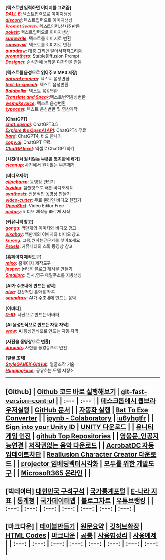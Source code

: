 **[텍스트만 입력하면 이미지를 그려줌]**<br>
[<span style="color:red">***DALL·E***</span>](https://labs.openai.com/): 텍스트입력으로 이미지생성<br>
[<span style="color:red">***discord***</span>](https://discord.com/channels/662267976984297473/@home): 텍스트입력으로 이미지생성<br>
[<span style="color:red">***Prompt Search***</span>](https://www.ptsearch.info/home/): 텍스트입력,실사진만듬<br>
[<span style="color:red">***pokeit***</span>](https://pokeit.ai/): 텍스트입력으로 이미지생성<br>
[<span style="color:red">***sudowrite***</span>](https://www.sudowrite.com/app#): 텍스트를 이미지로 변환<br>
[<span style="color:red">***runwayml***</span>](https://app.runwayml.com/video-tools/teams/jangwookchoi1/ai-tools): 텍스트를 이미지로 변환<br>
[<span style="color:red">***autodraw***</span>](https://www.autodraw.com/): 대충 그리면 알아서척척그려줌<br>
[<span style="color:red">***prompthero***</span>](https://prompthero.com/stable-diffusion-prompts): StableDiffusion Prompt<br>
[<span style="color:red">***Designer***</span>](https://designer.microsoft.com/): 순식간에 놀라운 디자인을 만듬<br>

**[텍스트를 음성으로 읽어주고 MP3 저장]**<br>
[<span style="color:red">***natural readers***</span>](https://www.naturalreaders.com/online/): 텍스트 음성변환<br>
[<span style="color:red">***text-to-speech***</span>](https://text-to-speech.imtranslator.net/speech.asp): 텍스트 음성변환<br>
[<span style="color:red">***Balabolka***</span>](http://www.cross-plus-a.com/kr/balabolka.htm): 텍스트 음성변환<br>
[<span style="color:red">***Translate and Speak***</span>](https://imtranslator.net/translate-and-speak/):텍스트번역음성변환<br>
[<span style="color:red">***wemakevoice***</span>](https://www.wemakevoice.com/freetts): 텍스트 음성변환<br>
[<span style="color:red">***typecast***</span>](https://app.typecast.ai/ko/login?nextPath=%2Fko%2Fdashboard): 텍스트 음성변환 및 영상제작<br>

**[ChatGPT]**<br>
[<span style="color:red">***chat.openai***</span>](https://chat.openai.com/chat): ChatGPT3.5<br>
[<span style="color:red">***Explore the OpenAI API***</span>](https://platform.openai.com/overview): ChatGPT4 무료<br>
[<span style="color:red">***bard***</span>](https://bard.google.com/?hl=en): ChatGPT4, 바드 만나기<br>
[<span style="color:red">***copy.ai***</span>](https://app.copy.ai/projects/25077331?tool=chat&tab=results): ChatGPT 무료<br>
[<span style="color:red">***ChatGPTexel***</span>](https://drive.google.com/file/d/1EBqu1F7zMbLC121afBWaI2tEIZw07Lcg/view?usp=share_link): 엑셀로 ChatGPT하기<br>

**[사진에서 원치않는 부분을 몇초만에 제거]**<br>
[<span style="color:red">***cleanup***</span>](https://cleanup.pictures/): 사진에서 원치않는 부분제거<br>

**[비디오제작]**<br>
[<span style="color:red">***clipchamp***</span>](https://app.clipchamp.com/): 동영상 편집기<br>
[<span style="color:red">***invideo***</span>](https://invideo.io/workflow/marketing-templates): 템플릿으로 빠른 비디오제작<br>
[<span style="color:red">***synthesia***</span>](https://www.synthesia.io/): 전문적인 동영상 만들기<br>
[<span style="color:red">***video-cutter***</span>](https://video-cutter-js.com/kr/): 무료 온라인 비디오 편집기<br>
[<span style="color:red">***OpenShot***</span>](https://www.openshot.org/): Video Editor Free<br>
[<span style="color:red">***pictory***</span>](https://app.pictory.ai/textinput): 비디오 제작을 빠르게 시작<br>

**[커뮤니티 창고]**<br>
[<span style="color:red">***gongu***</span>](https://gongu.copyright.or.kr/gongu/main/main.do): 백만개의 이미지와 비디오 창고<br>
[<span style="color:red">***pixabay***</span>](https://pixabay.com/ko/sound-effects/search/rain%20falling/?manual_search=1): 백만개의 이미지와 비디오 창고<br>
[<span style="color:red">***kmong***</span>](https://kmong.com/): 크몽,원하는전문가를 찾아보세요<br>
[<span style="color:red">***Pexels***</span>](https://www.pexels.com/ko-kr/videos/): 커뮤니티의 스톡 동영상 창고<br>

**[홈페이지 제작도구]**<br>
[<span style="color:red">***mixo***</span>](https://app.mixo.io/sites/UZzgZVo8YK7SDaTwTFwt): 홈페이지 제작도구<br>
[<span style="color:red">***jasper***</span>](https://www.jasper.ai/): 놀라운 블로그 게시물 만들기<br>
[<span style="color:red">***Smailpro***</span>](https://smailpro.com/): 임시,영구 메일주소를 자동생성<br>

**[AI가 수초내에 만드는 음악]**<br>
[<span style="color:red">***aiva***</span>](https://www.aiva.ai/): 감성적인 음악을 작곡<br>
[<span style="color:red">***soundraw***</span>](https://soundraw.io/create_music): AI가 수초내에 만드는 음악<br>

**[아바타]**<br>
[<span style="color:red">***D-ID***</span>](https://studio.d-id.com/?video=tlk_fa1ueJObWfSiYe4RT57u2): 사진으로 만드는 아바타<br>

**[AI 음성인식으로 만드는 자동 자막]**<br>
[<span style="color:red">***vrew***</span>](https://vrew.voyagerx.com/ko/): AI 음성인식으로 만드는 자동 자막<br>

**[사진을 동영상으로 변환]**<br>
[<span style="color:red">***dreamix***</span>](https://dreamix-video-editing.github.io/): 사진을 동영상으로 변환<br>

**[얼굴 조작]**<br>
[<span style="color:red">***StyleGANEX·GitHub***</span>](https://github.com/williamyang1991/StyleGANEX/actions): 얼굴조작 기술<br>
[<span style="color:red">***HuggingFace***</span>](https://huggingface.co/spaces/PKUWilliamYang/StyleGANEX): 공유하는 모델 저장소<br>

---
[Github]
| [Github 코드 바로 실행해보기](https://choiseokwon.tistory.com/196) | [git-fast-version-control](https://git-scm.com/book/ko/v2) |
| :--- | :--- |
| [데스크톱에서 웹브라우저실행](https://www.sysnet.pe.kr/Default.aspx?mode=2&sub=0&detail=1&pageno=0&wid=11239&rssMode=1&wtype=0) | [GitHub 문서](https://docs.github.com/en/get-started/quickstart/hello-world) |
| [자동화 실행](https://www.executeautomation.com/) | [Bat To Exe Converter](https://softfamous.com/bat-to-exe-converter/) |
| [ipynb - Colaboratory](https://colab.research.google.com/github/illhyhl1111/SNU_ML2019/blob/master/Lab1_1.ipynb#scrollTo=EGGNfGx5HUQU) | [iu6yhgtfr](http://127.0.0.1:5555) |
| [Sign into your Unity ID](https://id.unity.com/en/conversations/fdd3477a-a77d-4eb3-afed-14e30f888bef00af) | [UNITY 다운로드](https://unity.com/kr/download) |
| [유니티 게임 엔진](https://www.youtube.com/watch?v=EqoU1PodQQ4&t=56s) | [github Top Repositories](https://github.com/) |
| [영웅문_인공지능연결](https://www.kiwoom.com/h/customer/download/VChannelHts4View) | [저작권없는 음악 다운로드](https://thisiswhyimyoung.com/%EC%A0%80%EC%9E%91%EA%B6%8C-%EC%97%86%EB%8A%94-%EC%9D%8C%EC%95%85-%EB%8B%A4%EC%9A%B4%EB%A1%9C%EB%93%9C-bgm-%EB%B8%8C%EA%B8%88/) |
| [AcrobatDC 자동업데이트차단](https://oooh.co.kr/entry/%EC%95%84%ED%81%AC%EB%A1%9C%EB%B2%B3-%EC%9E%90%EB%8F%99-%EC%97%85%EB%8D%B0%EC%9D%B4%ED%8A%B8-%EB%81%84%EA%B8%B0-%EC%B0%A8%EB%8B%A8-Adobe-Acrobat-DC) | [Reallusion Character Creator 다운로드](https://ko.taiwebs.com/windows/download-reallusion-character-creator-5434.html) |
| [projector 임베딩벡터시각화](https://projector.tensorflow.org/) | [모두를 위한 개발도구](https://ai.google/tools/) |
| [Microsoft365 온라인](https://www.office.com/?auth=1) | []() |
---
[빅데이터]
[대한민국 구석구석](https://korean.visitkorea.or.kr/main/main.do#home) | [국가통계포털](https://kosis.kr/index/index.do) | [E-나라 지표](https://www.index.go.kr/potal/idx/keyBord.do) | [통계청](https://kostat.go.kr/portal/korea/index.action) | [국가데이터맵](https://www.data.go.kr/tcs/opd/ndm/view.do) | [블로그차트](https://www.blogchart.co.kr/chart/theme) | [유튜브랭킹](https://youtube-rank.com/) |
| :---: | :---: | :---: | :---: | :---: | :---: | :---: |
---
[마크다운]
| [테이블만들기](https://www.tablesgenerator.com/markdown_tables) | [원문요약](https://www.markdownguide.org/basic-syntax) | [깃허브확장](http://www.rubycoloredglasses.com/2013/04/languages-supported-by-github-flavored-markdown/) | [HTML Codes](https://ascii.cl/htmlcodes.htm) | [마크다운](http://taewan.kim/post/markdown/#chapter-2) | [공통](https://gist.github.com/ihoneymon/652be052a0727ad59601) | [사용법정리](https://heropy.blog/2017/09/30/markdown/) | [사용예제](https://theorydb.github.io/envops/2019/05/22/envops-blog-how-to-use-md/) |
| :---: | :---: | :---: | :---: | :---: | :---: | :---: | :---: |
---
